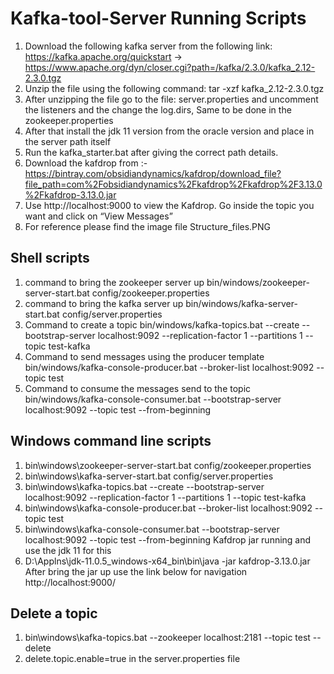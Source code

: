 # Kafka-tool-Server Running Scripts

1) Download the following kafka server from the following link: https://kafka.apache.org/quickstart -> https://www.apache.org/dyn/closer.cgi?path=/kafka/2.3.0/kafka_2.12-2.3.0.tgz
2) Unzip the file using the following command: tar -xzf kafka_2.12-2.3.0.tgz
3) After unzipping the file go to the file: server.properties and uncomment the listeners and the change the log.dirs, Same to be done in the zookeeper.properties
4) After that install the jdk 11 version from the oracle version and place in the server path itself
5) Run the kafka_starter.bat after giving the correct path details.
6) Download the kafdrop from :-   https://bintray.com/obsidiandynamics/kafdrop/download_file?file_path=com%2Fobsidiandynamics%2Fkafdrop%2Fkafdrop%2F3.13.0%2Fkafdrop-3.13.0.jar
7) Use http://localhost:9000 to view the Kafdrop. Go inside the topic you want and click on “View Messages”
8) For reference please find the image file Structure_files.PNG

Shell scripts
-----------------------------------------------------------------------------------------------------

1) command to bring the zookeeper server up
bin/windows/zookeeper-server-start.bat config/zookeeper.properties
2) command to bring the kafka server up
bin/windows/kafka-server-start.bat config/server.properties
2) Command to create a topic
bin/windows/kafka-topics.bat --create --bootstrap-server localhost:9092 --replication-factor 1 --partitions 1 --topic test-kafka
3) Command to send messages using the producer template
bin/windows/kafka-console-producer.bat --broker-list localhost:9092 --topic test
4) Command to consume the messages send to the topic
bin/windows/kafka-console-consumer.bat --bootstrap-server localhost:9092 --topic test --from-beginning

Windows command line scripts
------------------------------------------------------------------------------------------------------

1) bin\windows\zookeeper-server-start.bat config/zookeeper.properties
2) bin\windows\kafka-server-start.bat config/server.properties
3) bin\windows\kafka-topics.bat --create --bootstrap-server localhost:9092 --replication-factor 1 --partitions 1 --topic test-kafka
4) bin\windows\kafka-console-producer.bat --broker-list localhost:9092 --topic test
5) bin\windows\kafka-console-consumer.bat --bootstrap-server localhost:9092 --topic test --from-beginning
Kafdrop jar running and use the jdk 11 for this
1) D:\Applns\jdk-11.0.5_windows-x64_bin\bin\java -jar kafdrop-3.13.0.jar
After bring the jar up use the link below for navigation http://localhost:9000/

Delete a topic
------------------------------------------------------------------------------------------------------
1) bin\windows\kafka-topics.bat --zookeeper localhost:2181 --topic test --delete
2) delete.topic.enable=true in the server.properties file

